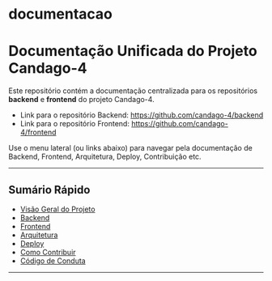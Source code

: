 # documentacao 

# Documentação Unificada do Projeto Candago-4

Este repositório contém a documentação centralizada para os repositórios **backend** e **frontend** do projeto Candago-4.

- Link para o repositório Backend: https://github.com/candago-4/backend
- Link para o repositório Frontend: https://github.com/candago-4/frontend

Use o menu lateral (ou links abaixo) para navegar pela documentação de Backend, Frontend, Arquitetura, Deploy, Contribuição etc.

---

## Sumário Rápido

- [Visão Geral do Projeto](index.md)
- [Backend](backend/overview.md)
- [Frontend](frontend/overview.md)
- [Arquitetura](architecture.md)
- [Deploy](deploy.md)
- [Como Contribuir](contributing.md)
- [Código de Conduta](code_of_conduct.md)

---
